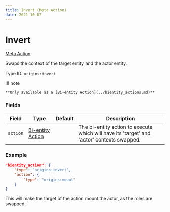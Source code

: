 ```yaml
---
title: Invert (Meta Action)
date: 2021-10-07
---
```

# Invert

[Meta Action](../meta_actions.md)

Swaps the context of the target entity and the actor entity.

Type ID: `origins:invert`

!!! note

    **Only available as a [Bi-entity Action](../bientity_actions.md)**

### Fields

Field  | Type | Default | Description
-------|------|---------|-------------
`action` | [Bi-entity Action](../bientity_actions.md) | | The bi-entity action to execute which will have its 'target' and 'actor' contexts swapped.

### Example

```json
"bientity_action": {
    "type": "origins:invert",
    "action": {
        "type": "origins:mount"
    }
}
```

This will make the target of the action mount the actor, as the roles are swapped.
